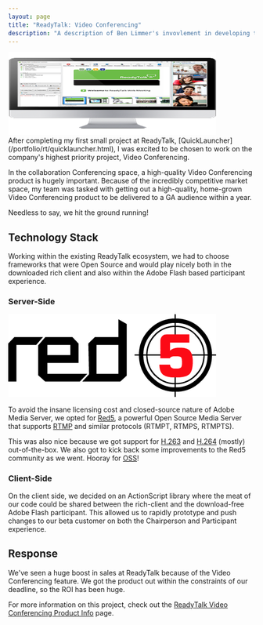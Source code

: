 ```yaml
---
layout: page
title: "ReadyTalk: Video Conferencing"
description: "A description of Ben Limmer's invovlement in developing the ReadyTalk Video Conferencing Product"
---
```


<div class="center">
	<img src="/assets/images/pages/portfolio/rt/VCiMacComp.png" height="169" width="425" alt="ReadyTalk Video Conferencing on an iMac" />
</div>
After completing my first small project at ReadyTalk, [QuickLauncher](/portfolio/rt/quicklauncher.html), I was excited to be chosen to work on the company's highest priority project, Video Conferencing.

In the collaboration Conferencing space, a high-quality Video Conferencing product is hugely important. Because of the incredibly competitive market space, my team was tasked with getting out a high-quality, home-grown Video Conferencing product to be delivered to a GA audience within a year.

Needless to say, we hit the ground running!

## Technology Stack
Working within the existing ReadyTalk ecosystem, we had to choose frameworks that were Open Source and would play nicely both in the downloaded rich client and also within the Adobe Flash based participant experience.

### Server-Side
<div class="center">
	<img src="/assets/images/pages/portfolio/rt/Red5.png" height="169" width="425" alt="Red5 logo"/>
</div>

To avoid the insane licensing cost and closed-source nature of Adobe Media Server, we opted for [Red5](http://www.red5.org/), a powerful Open Source Media Server that supports [RTMP](http://en.wikipedia.org/wiki/Real_Time_Messaging_Protocol) and similar protocols (RTMPT, RTMPS, RTMPTS).

This was also nice because we got support for [H.263](http://en.wikipedia.org/wiki/H.263) and [H.264](http://en.wikipedia.org/wiki/H.263) (mostly) out-of-the-box. We also got to kick back some improvements to the Red5 community as we went. Hooray for [OSS](http://en.wikipedia.org/wiki/Open-source_software)!

### Client-Side
On the client side, we decided on an ActionScript library where the meat of our code could be shared between the rich-client and the download-free Adobe Flash participant. This allowed us to rapidly prototype and push changes to our beta customer on both the Chairperson and Participant experience.

## Response
We've seen a huge boost in sales at ReadyTalk because of the Video Conferencing feature. We got the product out within the constraints of our deadline, so the ROI has been huge.

For more information on this project, check out the [ReadyTalk Video Conferencing Product Info](http://www.readytalk.com/products-services/video) page.